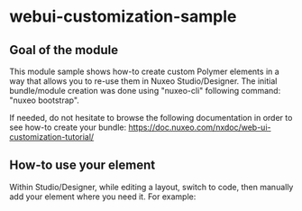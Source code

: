 # webui-customization-sample

## Goal of the module
This module sample shows how-to create custom Polymer elements in a way that allows you to re-use them in Nuxeo Studio/Designer.
The initial bundle/module creation was done using "nuxeo-cli" following command: "nuxeo bootstrap".

If needed, do not hesitate to browse the following documentation in order to see how-to create your bundle: https://doc.nuxeo.com/nxdoc/web-ui-customization-tutorial/

## How-to use your element
Within Studio/Designer, while editing a layout, switch to code, then manually add your element where you need it. For example:
<my-element></my-element>
